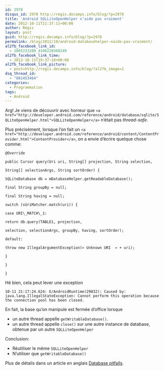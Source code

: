 ```yaml
---
id: 2978
disqus_id: 2978 http://regis.decamps.info/blog/?p=2978
title: 'Android SQLLiteOpenHelper n’aide pas vraiment'
date: 2012-10-11T21:37:11+00:00
author: Régis
layout: post
guid: http://regis.decamps.info/blog/?p=2978
permalink: /blog/2012/10/android-databasehelper-naide-pas-vraiment/
al2fb_facebook_link_id:
  - 1065233209_4106220368249
al2fb_facebook_link_time:
  - 2012-10-11T19:37:18+00:00
al2fb_facebook_link_picture:
  - post=http://regis.decamps.info/blog/?al2fb_image=1
dsq_thread_id:
  - "881453464"
categories:
  - Programmation
tags:
  - Android
---
```

Arg! Je viens de découvrir avec horreur que `<a href="http://developer.android.com/reference/android/database/sqlite/SQLiteOpenHelper.html">SQLLiteOpenHelper</a>` n’était pas _thread-safe_.

Plus précisément, lorsque l’on fait un `<a href="http://developer.android.com/reference/android/content/ContentProvider.html">ContentProvider</a>`, on a envie d’écrire quelque chose comme:
  
```
@Override
	  
public Cursor query(Uri uri, String[] projection, String selection,
			  
String[] selectionArgs, String sortOrder) {
		  
SQLiteDatabase db = mDatabaseHelper.getReadableDatabase();
		  
final String groupBy = null;
		  
final String having = null;
		  
switch (sUriMatcher.match(uri)) {
		  
case URI\_MATCH\_1:
			  
return db.query(TABLE1, projection,
					  
selection, selectionArgs, groupBy, having, sortOrder);
		  
default:
			  
throw new IllegalArgumentException(« Unknown URI  » + uri);
		  
}
	  
}
	  
}
``` 

Hé bien, cela peut lever une exception 

```
10-11 21:17:24.624: E/AndroidRuntime(29832): Caused by: java.lang.IllegalStateException: Cannot perform this operation because the connection pool has been closed.
```

En fait, la base qu’on manipule est fermée d’office lorsque

  * un autre thread appelle `getWritableDatabase()`. 
  * un autre thread appelle `close()` sur une autre instance de database, obtenue par un autre `SQLLiteOpenHelper`

Conclusion:

  * Réutiliser le même `SQLLiteOpenHelper`
  * N’utiliser que `getWritableDatabase()`

Plus de détails dans un article en anglais [Database pitfalls](http://www.ragtag.info/2011/feb/1/database-pitfalls/).
